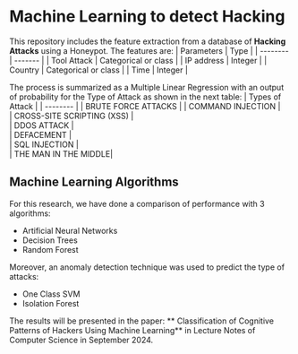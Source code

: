 # Machine Learning to detect Hacking
This repository includes the feature extraction from a database of **Hacking Attacks** using a Honeypot. The features are:
| Parameters   | Type |
| -------- | ------- |
| Tool Attack  | Categorical or class  |
| IP address | Integer   |
| Country  | Categorical or class    |
| Time | Integer    |

The process is summarized as a Multiple Linear Regression with an output of probability for the Type of Attack as shown in the next table:
| Types of Attack    |
| -------- |
| BRUTE FORCE ATTACKS   | 
|  COMMAND INJECTION   |   
| CROSS-SITE SCRIPTING (XSS)  |  
|  DDOS ATTACK     |   
|  DEFACEMENT |       
| SQL INJECTION |        
| THE MAN IN THE MIDDLE| 

## Machine Learning Algorithms
For this research, we have done a comparison of performance with 3 algorithms:
* Artificial Neural Networks
* Decision Trees
* Random Forest

Moreover, an anomaly detection technique was used to predict the type of attacks:
* One Class SVM
* Isolation Forest

The results will be presented in the paper: ** Classification of Cognitive Patterns of Hackers Using Machine Learning** in Lecture Notes of Computer Science in September 2024.

